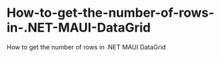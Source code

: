 # How-to-get-the-number-of-rows-in-.NET-MAUI-DataGrid
How to get the number of rows in .NET MAUI DataGrid
